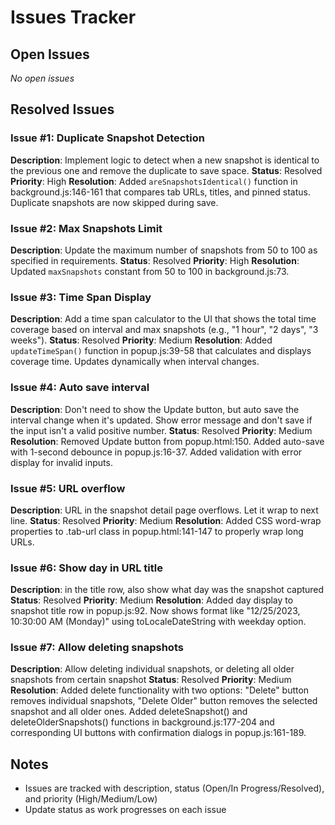 # Issues Tracker

## Open Issues

_No open issues_

## Resolved Issues

### Issue #1: Duplicate Snapshot Detection

**Description**: Implement logic to detect when a new snapshot is identical to the previous one and remove the duplicate to save space.
**Status**: Resolved
**Priority**: High
**Resolution**: Added `areSnapshotsIdentical()` function in background.js:146-161 that compares tab URLs, titles, and pinned status. Duplicate snapshots are now skipped during save.

### Issue #2: Max Snapshots Limit

**Description**: Update the maximum number of snapshots from 50 to 100 as specified in requirements.
**Status**: Resolved
**Priority**: High
**Resolution**: Updated `maxSnapshots` constant from 50 to 100 in background.js:73.

### Issue #3: Time Span Display

**Description**: Add a time span calculator to the UI that shows the total time coverage based on interval and max snapshots (e.g., "1 hour", "2 days", "3 weeks").
**Status**: Resolved
**Priority**: Medium
**Resolution**: Added `updateTimeSpan()` function in popup.js:39-58 that calculates and displays coverage time. Updates dynamically when interval changes.

### Issue #4: Auto save interval

**Description**: Don't need to show the Update button, but auto save the interval change when it's updated. Show error message and don't save if the input isn't a valid positive number.
**Status**: Resolved
**Priority**: Medium
**Resolution**: Removed Update button from popup.html:150. Added auto-save with 1-second debounce in popup.js:16-37. Added validation with error display for invalid inputs.

### Issue #5: URL overflow

**Description**: URL in the snapshot detail page overflows. Let it wrap to next line.
**Status**: Resolved
**Priority**: Medium
**Resolution**: Added CSS word-wrap properties to .tab-url class in popup.html:141-147 to properly wrap long URLs.

### Issue #6: Show day in URL title

**Description**: in the title row, also show what day was the snapshot captured
**Status**: Resolved
**Priority**: Medium
**Resolution**: Added day display to snapshot title row in popup.js:92. Now shows format like "12/25/2023, 10:30:00 AM (Monday)" using toLocaleDateString with weekday option.

### Issue #7: Allow deleting snapshots

**Description**: Allow deleting individual snapshots, or deleting all older snapshots from certain snapshot
**Status**: Resolved
**Priority**: Medium
**Resolution**: Added delete functionality with two options: "Delete" button removes individual snapshots, "Delete Older" button removes the selected snapshot and all older ones. Added deleteSnapshot() and deleteOlderSnapshots() functions in background.js:177-204 and corresponding UI buttons with confirmation dialogs in popup.js:161-189.

## Notes

- Issues are tracked with description, status (Open/In Progress/Resolved), and priority (High/Medium/Low)
- Update status as work progresses on each issue
